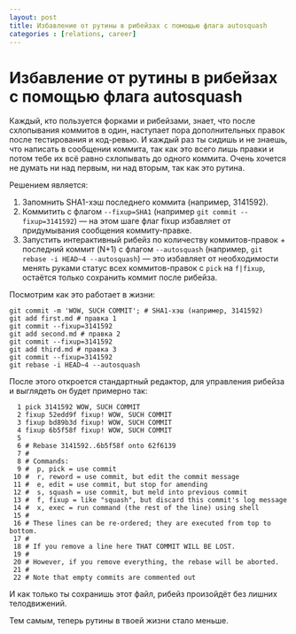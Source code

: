 ```yaml
---
layout: post
title: Избавление от рутины в рибейзах с помощью флага autosquash
categories : [relations, career]
---
```


Избавление от рутины в рибейзах с помощью флага autosquash
============================================================

Каждый, кто пользуется форками и рибейзами, знает, что после схлопывания коммитов в один, наступает пора дополнительных правок после тестирования и код-ревью. И каждый раз ты сидишь и не знаешь, что написать в сообщении коммита, так как это всего лишь правки и потом тебе их всё равно схлопывать до одного коммита. Очень хочется не думать ни над первым, ни над вторым, так как это рутина.

Решением является:

1. Запомнить SHA1-хэш последнего коммита (например, 3141592).
2. Коммитить с флагом `--fixup=SHA1` (например `git commit --fixup=3141592`) — на этом шаге флаг fixup избавляет от придумывания сообщения коммиту-правке.
3. Запустить интерактивный рибейз по количеству коммитов-правок + последний коммит (N+1) c флагом `--autosquash` (например, `git rebase -i HEAD~4 --autosquash`) — это избавляет от необходимости менять руками статус всех коммитов-правок c `pick` на `f|fixup`, остаётся только сохранить коммит после рибейза.

Посмотрим как это работает в жизни:

    git commit -m 'WOW, SUCH COMMIT'; # SHA1-хэш (например, 3141592)
    git add first.md # правка 1
    git commit --fixup=3141592
    git add second.md # правка 2
    git commit --fixup=3141592
    git add third.md # правка 3
    git commit --fixup=3141592
    git rebase -i HEAD~4 --autosquash

После этого откроется стандартный редактор, для управления рибейза и выглядеть он будет примерно так:

      1 pick 3141592 WOW, SUCH COMMIT
      2 fixup 52edd9f fixup! WOW, SUCH COMMIT
      3 fixup bd89b3d fixup! WOW, SUCH COMMIT
      4 fixup 6b5f58f fixup! WOW, SUCH COMMIT
      5
      6 # Rebase 3141592..6b5f58f onto 62f6139
      7 #
      8 # Commands:
      9 #  p, pick = use commit
     10 #  r, reword = use commit, but edit the commit message
     11 #  e, edit = use commit, but stop for amending
     12 #  s, squash = use commit, but meld into previous commit
     13 #  f, fixup = like "squash", but discard this commit's log message
     14 #  x, exec = run command (the rest of the line) using shell
     15 #
     16 # These lines can be re-ordered; they are executed from top to bottom.
     17 #
     18 # If you remove a line here THAT COMMIT WILL BE LOST.
     19 #
     20 # However, if you remove everything, the rebase will be aborted.
     21 #
     22 # Note that empty commits are commented out

И как только ты сохранишь этот файл, рибейз произойдёт без лишних телодвижений.

Тем самым, теперь рутины в твоей жизни стало меньше.
